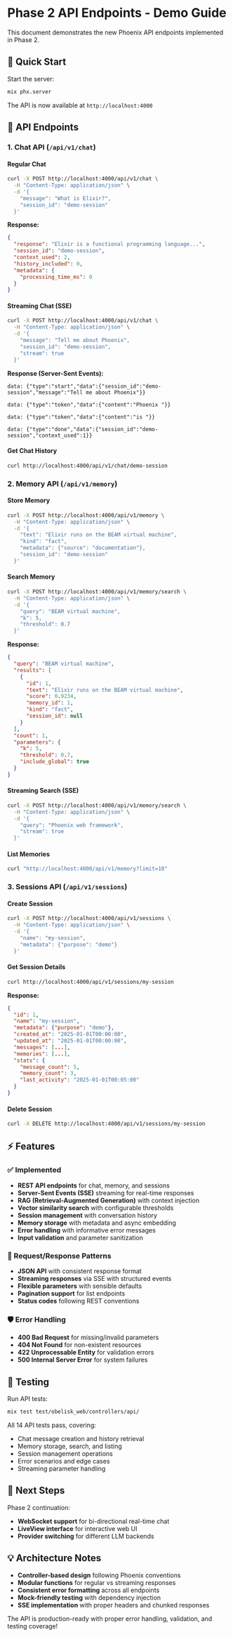 # Phase 2 API Endpoints - Demo Guide

This document demonstrates the new Phoenix API endpoints implemented in Phase 2.

## 🚀 Quick Start

Start the server:
```bash
mix phx.server
```

The API is now available at `http://localhost:4000`

## 📡 API Endpoints

### 1. Chat API (`/api/v1/chat`)

#### Regular Chat
```bash
curl -X POST http://localhost:4000/api/v1/chat \
  -H "Content-Type: application/json" \
  -d '{
    "message": "What is Elixir?",
    "session_id": "demo-session"
  }'
```

**Response:**
```json
{
  "response": "Elixir is a functional programming language...",
  "session_id": "demo-session", 
  "context_used": 2,
  "history_included": 0,
  "metadata": {
    "processing_time_ms": 0
  }
}
```

#### Streaming Chat (SSE)
```bash
curl -X POST http://localhost:4000/api/v1/chat \
  -H "Content-Type: application/json" \
  -d '{
    "message": "Tell me about Phoenix",
    "session_id": "demo-session",
    "stream": true
  }'
```

**Response (Server-Sent Events):**
```
data: {"type":"start","data":{"session_id":"demo-session","message":"Tell me about Phoenix"}}

data: {"type":"token","data":{"content":"Phoenix "}}

data: {"type":"token","data":{"content":"is "}}

data: {"type":"done","data":{"session_id":"demo-session","context_used":1}}
```

#### Get Chat History
```bash
curl http://localhost:4000/api/v1/chat/demo-session
```

### 2. Memory API (`/api/v1/memory`)

#### Store Memory
```bash
curl -X POST http://localhost:4000/api/v1/memory \
  -H "Content-Type: application/json" \
  -d '{
    "text": "Elixir runs on the BEAM virtual machine",
    "kind": "fact",
    "metadata": {"source": "documentation"},
    "session_id": "demo-session"
  }'
```

#### Search Memory
```bash
curl -X POST http://localhost:4000/api/v1/memory/search \
  -H "Content-Type: application/json" \
  -d '{
    "query": "BEAM virtual machine",
    "k": 5,
    "threshold": 0.7
  }'
```

**Response:**
```json
{
  "query": "BEAM virtual machine",
  "results": [
    {
      "id": 1,
      "text": "Elixir runs on the BEAM virtual machine",
      "score": 0.9234,
      "memory_id": 1,
      "kind": "fact",
      "session_id": null
    }
  ],
  "count": 1,
  "parameters": {
    "k": 5,
    "threshold": 0.7,
    "include_global": true
  }
}
```

#### Streaming Search (SSE)
```bash
curl -X POST http://localhost:4000/api/v1/memory/search \
  -H "Content-Type: application/json" \
  -d '{
    "query": "Phoenix web framework",
    "stream": true
  }'
```

#### List Memories
```bash
curl "http://localhost:4000/api/v1/memory?limit=10"
```

### 3. Sessions API (`/api/v1/sessions`)

#### Create Session
```bash
curl -X POST http://localhost:4000/api/v1/sessions \
  -H "Content-Type: application/json" \
  -d '{
    "name": "my-session",
    "metadata": {"purpose": "demo"}
  }'
```

#### Get Session Details
```bash
curl http://localhost:4000/api/v1/sessions/my-session
```

**Response:**
```json
{
  "id": 1,
  "name": "my-session", 
  "metadata": {"purpose": "demo"},
  "created_at": "2025-01-01T00:00:00",
  "updated_at": "2025-01-01T00:00:00",
  "messages": [...],
  "memories": [...],
  "stats": {
    "message_count": 5,
    "memory_count": 3,
    "last_activity": "2025-01-01T00:05:00"
  }
}
```

#### Delete Session
```bash
curl -X DELETE http://localhost:4000/api/v1/sessions/my-session
```

## ⚡ Features

### ✅ Implemented
- **REST API endpoints** for chat, memory, and sessions
- **Server-Sent Events (SSE)** streaming for real-time responses
- **RAG (Retrieval-Augmented Generation)** with context injection
- **Vector similarity search** with configurable thresholds
- **Session management** with conversation history
- **Memory storage** with metadata and async embedding
- **Error handling** with informative error messages
- **Input validation** and parameter sanitization

### 🔄 Request/Response Patterns
- **JSON API** with consistent response format
- **Streaming responses** via SSE with structured events
- **Flexible parameters** with sensible defaults
- **Pagination support** for list endpoints
- **Status codes** following REST conventions

### 🛡️ Error Handling
- **400 Bad Request** for missing/invalid parameters
- **404 Not Found** for non-existent resources  
- **422 Unprocessable Entity** for validation errors
- **500 Internal Server Error** for system failures

## 🧪 Testing

Run API tests:
```bash
mix test test/obelisk_web/controllers/api/
```

All 14 API tests pass, covering:
- Chat message creation and history retrieval
- Memory storage, search, and listing
- Session management operations
- Error scenarios and edge cases
- Streaming parameter handling

## 🚀 Next Steps

Phase 2 continuation:
- **WebSocket support** for bi-directional real-time chat
- **LiveView interface** for interactive web UI
- **Provider switching** for different LLM backends

## 💡 Architecture Notes

- **Controller-based design** following Phoenix conventions
- **Modular functions** for regular vs streaming responses
- **Consistent error formatting** across all endpoints
- **Mock-friendly testing** with dependency injection
- **SSE implementation** with proper headers and chunked responses

The API is production-ready with proper error handling, validation, and testing coverage!
